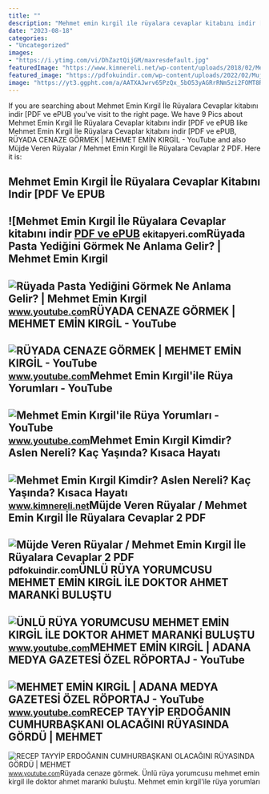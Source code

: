 ```yaml
---
title: ""
description: "Mehmet emin kırgil i̇le rüyalara cevaplar kitabını indir [pdf ve epub"
date: "2023-08-18"
categories:
- "Uncategorized"
images:
- "https://i.ytimg.com/vi/DhZaztQijGM/maxresdefault.jpg"
featuredImage: "https://www.kimnereli.net/wp-content/uploads/2018/02/Mehmet-Emin-Kirgil2.jpg"
featured_image: "https://pdfokuindir.com/wp-content/uploads/2022/02/Mujde-Veren-Ruyalar-Mehmet-Emin-Kirgil-Ile-Ruyalara-Cevaplar.jpeg"
image: "https://yt3.ggpht.com/a/AATXAJwrv65PzQx_5bO53yAGRrRNm5zi2FOMT8Rfog=s900-c-k-c0xffffffff-no-rj-mo"
---
```


If you are searching about Mehmet Emin Kırgil İle Rüyalara Cevaplar kitabını indir \[PDF ve ePUB you've visit to the right page. We have 9 Pics about Mehmet Emin Kırgil İle Rüyalara Cevaplar kitabını indir \[PDF ve ePUB like Mehmet Emin Kırgil İle Rüyalara Cevaplar kitabını indir \[PDF ve ePUB, RÜYADA CENAZE GÖRMEK | MEHMET EMİN KIRGİL - YouTube and also Müjde Veren Rüyalar / Mehmet Emin Kırgil İle Rüyalara Cevaplar 2 PDF. Here it is:

Mehmet Emin Kırgil İle Rüyalara Cevaplar Kitabını Indir \[PDF Ve EPUB
---------------------------------------------------------------------

 ![Mehmet Emin Kırgil İle Rüyalara Cevaplar kitabını indir [PDF ve ePUB](https://ekitapyeri.com/wp-content/uploads/2020/06/Mehmet-Emin-Kirgil-Ile-Ruyalara-Cevaplar-kitabini-indir-PDF-ve.jpeg) <small>ekitapyeri.com</small>Rüyada Pasta Yediğini Görmek Ne Anlama Gelir? | Mehmet Emin Kırgil
------------------------------------------------------------------

 ![Rüyada Pasta Yediğini Görmek Ne Anlama Gelir? | Mehmet Emin Kırgil](https://i.ytimg.com/vi/AZYrLeN9Vxg/maxresdefault.jpg) <small>www.youtube.com</small>RÜYADA CENAZE GÖRMEK | MEHMET EMİN KIRGİL - YouTube
---------------------------------------------------

 ![RÜYADA CENAZE GÖRMEK | MEHMET EMİN KIRGİL - YouTube](https://i.ytimg.com/vi/9LU-di7-0G4/maxresdefault.jpg) <small>www.youtube.com</small>Mehmet Emin Kırgil'ile Rüya Yorumları - YouTube
-----------------------------------------------

 ![Mehmet Emin Kırgil'ile Rüya Yorumları - YouTube](https://yt3.ggpht.com/a/AATXAJwrv65PzQx_5bO53yAGRrRNm5zi2FOMT8Rfog=s900-c-k-c0xffffffff-no-rj-mo) <small>www.youtube.com</small>Mehmet Emin Kırgil Kimdir? Aslen Nereli? Kaç Yaşında? Kısaca Hayatı
-------------------------------------------------------------------

 ![Mehmet Emin Kırgil Kimdir? Aslen Nereli? Kaç Yaşında? Kısaca Hayatı](https://www.kimnereli.net/wp-content/uploads/2018/02/Mehmet-Emin-Kirgil2.jpg) <small>www.kimnereli.net</small>Müjde Veren Rüyalar / Mehmet Emin Kırgil İle Rüyalara Cevaplar 2 PDF
--------------------------------------------------------------------

 ![Müjde Veren Rüyalar / Mehmet Emin Kırgil İle Rüyalara Cevaplar 2 PDF](https://pdfokuindir.com/wp-content/uploads/2022/02/Mujde-Veren-Ruyalar-Mehmet-Emin-Kirgil-Ile-Ruyalara-Cevaplar.jpeg) <small>pdfokuindir.com</small>ÜNLÜ RÜYA YORUMCUSU MEHMET EMİN KIRGİL İLE DOKTOR AHMET MARANKİ BULUŞTU
-----------------------------------------------------------------------

 ![ÜNLÜ RÜYA YORUMCUSU MEHMET EMİN KIRGİL İLE DOKTOR AHMET MARANKİ BULUŞTU](https://i.ytimg.com/vi/H9GJ2RsO4Dw/maxresdefault.jpg) <small>www.youtube.com</small>MEHMET EMİN KIRGİL | ADANA MEDYA GAZETESİ ÖZEL RÖPORTAJ - YouTube
-----------------------------------------------------------------

 ![MEHMET EMİN KIRGİL | ADANA MEDYA GAZETESİ ÖZEL RÖPORTAJ - YouTube](https://i.ytimg.com/vi/DhZaztQijGM/maxresdefault.jpg) <small>www.youtube.com</small>RECEP TAYYİP ERDOĞANIN CUMHURBAŞKANI OLACAĞINI RÜYASINDA GÖRDÜ | MEHMET
-----------------------------------------------------------------------

 ![RECEP TAYYİP ERDOĞANIN CUMHURBAŞKANI OLACAĞINI RÜYASINDA GÖRDÜ | MEHMET](https://i.ytimg.com/vi/bwTP3Who_TE/maxresdefault.jpg) <small>www.youtube.com</small>Rüyada cenaze görmek. Ünlü rüya yorumcusu mehmet emi̇n kirgi̇l i̇le doktor ahmet maranki̇ buluştu. Mehmet emin kırgil'ile rüya yorumları
